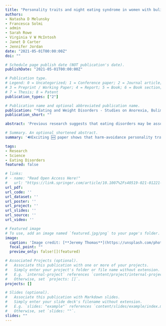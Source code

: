 ```yaml
---
title: "Personality traits and night eating syndrome in women with bulimia nervosa and binge eating disorder [Open Access]"
authors:
- Natasha D Melunsky
- Francesca Solmi
- admin
- Sarah Rowe
- Virginia V W McIntosh
- Janet D Carter
- Jennifer Jordan
date: "2021-05-01T00:00:00Z"
doi: ""

# Schedule page publish date (NOT publication's date).
publishDate: "2021-05-01T00:00:00Z"

# Publication type.
# Legend: 0 = Uncategorized; 1 = Conference paper; 2 = Journal article;
# 3 = Preprint / Working Paper; 4 = Report; 5 = Book; 6 = Book section;
# 7 = Thesis; 8 = Patent
publication_types: ["2"]

# Publication name and optional abbreviated publication name.
publication: "*Eating and Weight Disorders - Studies on Anorexia, Bulimia and Obesity*"
publication_short: ""

abstract: 'Previous research suggests that eating disorders may be associated with certain personality profiles; however, there is limited research investigating associations with night eating syndrome (NES). This research suggests harm avoidance personality trait is higher in NES individuals than in the general population, however, evidence of associations with other personality traits is inconsistent. To understand which personality traits are associated with NES symptoms, the current study aimed to improve understanding of the relationship between NES symptoms and a range of personality traits, addressing limitations in the earlier literature in this area by controlling for common confounders.'

# Summary. An optional shortened abstract.
summary: '🔊Exciting 🆕 paper shows that harm-avoidance personality traits are higher in individuals with night-eating syndrome (NES), than in the general population'

tags:
- Research
- Science
- Eating Disorders
featured: false

# links:
# - name: "Read Open Access Here!"
#   url: "https://link.springer.com/article/10.1007%2Fs40519-021-01221-5"
url_pdf: 
url_code: ''
url_dataset: ''
url_poster: ''
url_project: ''
url_slides: ''
url_source: ''
url_video: ''

# Featured image
# To use, add an image named `featured.jpg/png` to your page's folder. 
image:
  caption: 'Image credit: [**Jeremy Thomas**](https://unsplash.com/photos/O6N9RV2rzX8)'
  focal_point: ""
  preview_only: false![](featured)

# Associated Projects (optional).
#   Associate this publication with one or more of your projects.
#   Simply enter your project's folder or file name without extension.
#   E.g. `internal-project` references `content/project/internal-project/index.md`.
#   Otherwise, set `projects: []`.
projects: []

# Slides (optional).
#   Associate this publication with Markdown slides.
#   Simply enter your slide deck's filename without extension.
#   E.g. `slides: "example"` references `content/slides/example/index.md`.
#   Otherwise, set `slides: ""`.
slides: ""
---
```





